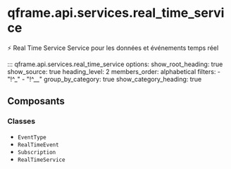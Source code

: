 # qframe.api.services.real_time_service


⚡ Real Time Service
Service pour les données et événements temps réel


::: qframe.api.services.real_time_service
    options:
      show_root_heading: true
      show_source: true
      heading_level: 2
      members_order: alphabetical
      filters:
        - "!^_"
        - "!^__"
      group_by_category: true
      show_category_heading: true

## Composants

### Classes

- `EventType`
- `RealTimeEvent`
- `Subscription`
- `RealTimeService`

